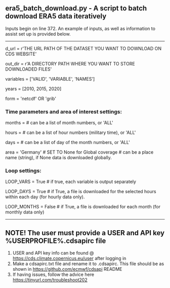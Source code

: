 ## era5_batch_download.py - A script to batch download ERA5 data iteratively

Inputs begin on line 372. An example of inputs, as well as information to assist set up is provided below.

------------------------------------------------------------------------------
d_url = r'THE URL PATH OF THE DATASET YOU WANT TO DOWNLOAD ON CDS WEBSITE'

out_dir = r'A DIRECTORY PATH WHERE YOU WANT TO STORE DOWNLOADED FILES'

variables = ['VALID', 'VARIABLE', 'NAMES']

years = [2010, 2015, 2020]

form = 'netcdf' OR 'grib'

### Time parameters and area of interest settings:
months = # can be a list of month numbers, or 'ALL'

hours = # can be a list of hour numbers (military time), or 'ALL'

days = # can be a list of day of the month numbers, or 'ALL'

area = 'Germany' # SET TO None for Global coverage  # can be a place name (string), if None data is downloaded globally.


### Loop settings: 
LOOP_VARS = True # if true, each variable is output separately

LOOP_DAYS = True # if True, a file is downloaded for the selected hours within each day (for hourly data only).

LOOP_MONTHS = False # if True, a file is downloaded for each month (for monthly data only)

------------------------------------------------------------------------------

## NOTE! The user must provide a  USER and API key %USERPROFILE%\.cdsapirc file 
1. USER and API key info can be found @ https://cds.climate.copernicus.eu/user after logging in
2. Make a cdsapirc.txt file and rename it to .cdsapirc. This file should be as shown in https://github.com/ecmwf/cdsapi README
3. If having issues, follow the advice here https://tinyurl.com/troubleshoot202

